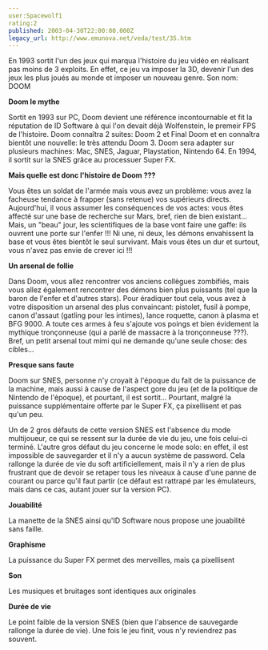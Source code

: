 ```yaml
---
user:Spacewolf1
rating:2
published: 2003-04-30T22:00:00.000Z
legacy_url: http://www.emunova.net/veda/test/35.htm
---
```

En 1993 sortit l'un des jeux qui marqua l'histoire du jeu vidéo en réalisant pas moins de 3 exploits. En effet, ce jeu va imposer la 3D, devenir l'un des jeux les plus joués au monde et imposer un nouveau genre. Son nom: DOOM  

  

**Doom le mythe**  

Sortit en 1993 sur PC, Doom devient une référence incontournable et fit la réputation de ID Software à qui l'on devait déjà Wolfenstein, le premeir FPS de l'histoire. Doom connaîtra 2 suites: Doom 2 et Final Doom et en connaîtra bientôt une nouvelle: le très attendu Doom 3\. Doom sera adapter sur plusieurs machines: Mac, SNES, Jaguar, Playstation, Nintendo 64\. En 1994, il sortit sur la SNES grâce au processuer Super FX.  

  

**Mais quelle est donc l'histoire de Doom ???**  

Vous êtes un soldat de l'armée mais vous avez un problème: vous avez la facheuse tendance à frapper (sans retenue) vos supérieurs directs. Aujourd'hui, il vous assumer les conséquences de vos actes: vous êtes affecté sur une base de recherche sur Mars, bref, rien de bien existant... Mais, un "beau" jour, les scientifiques de la base vont faire une gaffe: ils ouvrent une porte sur l'enfer !!! Ni une, ni deux, les démons envahissent la base et vous êtes bientôt le seul survivant. Mais vous êtes un dur et surtout, vous n'avez pas envie de crever ici !!!  

  

**Un arsenal de follie**  

Dans Doom, vous allez rencontrer vos anciens collègues zombifiés, mais vous allez également rencontrer des démons bien plus puissants (tel que la baron de l'enfer et d'autres stars). Pour éradiquer tout cela, vous avez à votre disposition un arsenal des plus convaincant: pistolet, fusil à pompe, canon d'assaut (gatling pour les intimes), lance roquette, canon à plasma et BFG 9000\. A toute ces armes à feu s'ajoute vos poings et bien évidement la mythique tronçonneuse (qui a parlé de massacre à la tronçonneuse ???). Bref, un petit arsenal tout mimi qui ne demande qu'une seule chose: des cibles...  

  

**Presque sans faute**  

Doom sur SNES, personne n'y croyait à l'époque du fait de la puissance de la machine, mais aussi à cause de l'aspect gore du jeu (et de la politique de Nintendo de l'époque), et pourtant, il est sortit... Pourtant, malgré la puissance supplémentaire offerte par le Super FX, ça pixellisent et pas qu'un peu.  

Un de 2 gros défauts de cette version SNES est l'absence du mode multijoueur, ce qui se ressent sur la durée de vie du jeu, une fois celui-ci terminé. L'autre gros défaut du jeu concerne le mode solo: en effet, il est impossible de sauvegarder et il n'y a aucun système de password. Cela rallonge la durée de vie du soft artificiellement, mais il n'y a rien de plus frustrant que de devoir se retaper tous les niveaux à cause d'une panne de courant ou parce qu'il faut partir (ce défaut est rattrapé par les émulateurs, mais dans ce cas, autant jouer sur la version PC).  

  

  

**Jouabilité**  

La manette de la SNES ainsi qu'ID Software nous propose une jouabilité sans faille.  

**Graphisme**  

La puissance du Super FX permet des merveilles, mais ça pixellisent  

**Son**  

Les musiques et bruitages sont identiques aux originales  

**Durée de vie**  

Le point faible de la version SNES (bien que l'absence de sauvegarde rallonge la durée de vie). Une fois le jeu finit, vous n'y reviendrez pas souvent.
